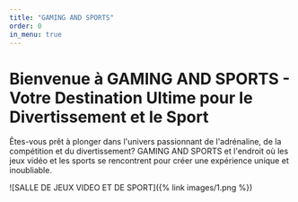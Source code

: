 ```yaml
---
title: "GAMING AND SPORTS"
order: 0
in_menu: true
---
```

# Bienvenue à GAMING AND SPORTS - Votre Destination Ultime pour le Divertissement et le Sport

Êtes-vous prêt à plonger dans l'univers passionnant de l'adrénaline, de la compétition et du divertissement? GAMING AND SPORTS et l'endroit où les jeux vidéo et les sports se rencontrent pour créer une expérience unique et inoubliable.


![SALLE DE JEUX VIDEO ET DE SPORT]({% link images/1.png %}) 